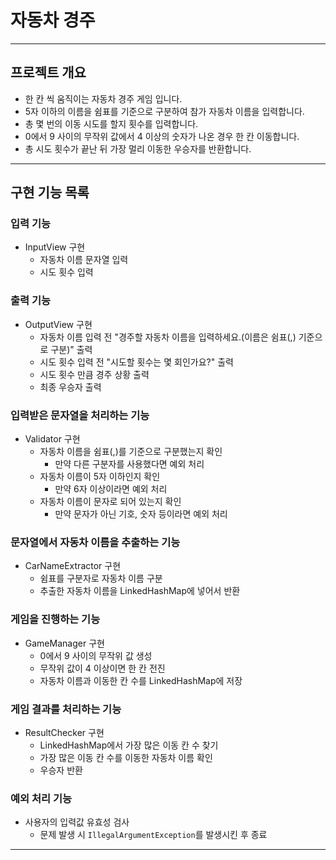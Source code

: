 # 자동차 경주

---

## 프로젝트 개요

- 한 칸 씩 움직이는 자동차 경주 게임 입니다.
- 5자 이하의 이름을 쉼표를 기준으로 구분하여 참가 자동차 이름을 입력합니다.
- 총 몇 번의 이동 시도를 할지 횟수를 입력합니다.
- 0에서 9 사이의 무작위 값에서 4 이상의 숫자가 나온 경우 한 칸 이동합니다.
- 총 시도 횟수가 끝난 뒤 가장 멀리 이동한 우승자를 반환합니다.

---

## 구현 기능 목록

### 입력 기능

- InputView 구현
    - 자동차 이름 문자열 입력
    - 시도 횟수 입력

### 출력 기능

- OutputView 구현
    - 자동차 이름 입력 전 "경주할 자동차 이름을 입력하세요.(이름은 쉼표(,) 기준으로 구분)" 출력
    - 시도 횟수 입력 전 "시도할 횟수는 몇 회인가요?" 출력
    - 시도 횟수 만큼 경주 상황 출력
    - 최종 우승자 출력

### 입력받은 문자열을 처리하는 기능

- Validator 구현
    - 자동차 이름을 쉼표(,)를 기준으로 구분했는지 확인
        - 만약 다른 구분자를 사용했다면 예외 처리
    - 자동차 이름이 5자 이하인지 확인
        - 만약 6자 이상이라면 예외 처리
    - 자동차 이름이 문자로 되어 있는지 확인
        - 만약 문자가 아닌 기호, 숫자 등이라면 예외 처리

### 문자열에서 자동차 이름을 추출하는 기능

- CarNameExtractor 구현
    - 쉼표를 구분자로 자동차 이름 구분
    - 추출한 자동차 이름을 LinkedHashMap에 넣어서 반환

### 게임을 진행하는 기능

- GameManager 구현
    - 0에서 9 사이의 무작위 값 생성
    - 무작위 값이 4 이상이면 한 칸 전진
    - 자동차 이름과 이동한 칸 수를 LinkedHashMap에 저장

### 게임 결과를 처리하는 기능

- ResultChecker 구현
    - LinkedHashMap에서 가장 많은 이동 칸 수 찾기
    - 가장 많은 이동 칸 수를 이동한 자동차 이름 확인
    - 우승자 반환

### 예외 처리 기능

- 사용자의 입력값 유효성 검사
    - 문제 발생 시 `IllegalArgumentException`를 발생시킨 후 종료

---
